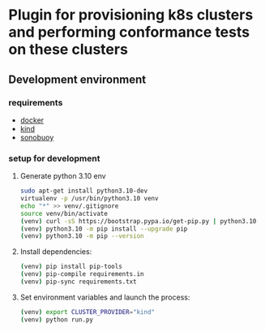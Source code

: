 # Plugin for provisioning k8s clusters and performing conformance tests on these clusters

## Development environment

### requirements

* [docker](https://docs.docker.com/engine/install/)
* [kind](https://kind.sigs.k8s.io/docs/user/quick-start/#installation)
* [sonobuoy](https://sonobuoy.io/docs/v0.57.1/#installation)

### setup for development

1. Generate python 3.10 env

   ```bash
   sudo apt-get install python3.10-dev
   virtualenv -p /usr/bin/python3.10 venv
   echo "*" >> venv/.gitignore
   source venv/bin/activate
   (venv) curl -sS https://bootstrap.pypa.io/get-pip.py | python3.10
   (venv) python3.10 -m pip install --upgrade pip
   (venv) python3.10 -m pip --version

   ```

2. Install dependencies:

   ```bash
   (venv) pip install pip-tools
   (venv) pip-compile requirements.in
   (venv) pip-sync requirements.txt
   ```

3. Set environment variables and launch the process:

   ```bash
   (venv) export CLUSTER_PROVIDER="kind"
   (venv) python run.py
   ```
